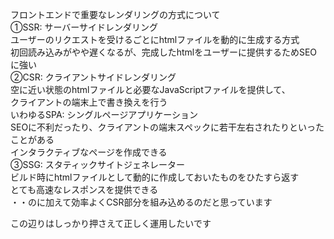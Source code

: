 フロントエンドで重要なレンダリングの方式について  
①SSR: サーバーサイドレンダリング  
ユーザーのリクエストを受けるごとにhtmlファイルを動的に生成する方式  
初回読み込みがやや遅くなるが、完成したhtmlをユーザーに提供するためSEOに強い  
②CSR: クライアントサイドレンダリング  
空に近い状態のhtmlファイルと必要なJavaScriptファイルを提供して、  
クライアントの端末上で書き換えを行う  
いわゆるSPA: シングルページアプリケーション  
SEOに不利だったり、クライアントの端末スペックに若干左右されたりといったことがある  
インタラクティブなページを作成できる  
③SSG: スタティックサイトジェネレーター  
ビルド時にhtmlファイルとして動的に作成しておいたものをひたすら返す  
とても高速なレスポンスを提供できる  
・・のに加えて効率よくCSR部分を組み込めるのだと思っています  
  
この辺りはしっかり押さえて正しく運用したいです